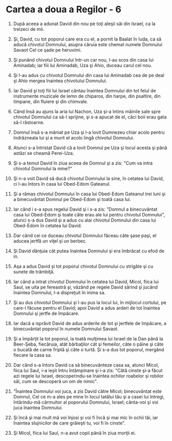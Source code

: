 # Cartea a doua a Regilor - 6

1. După aceea a adunat David din nou pe toţi aleşii săi din Israel, ca la treizeci de mii. 

2. Şi, David, cu tot poporul care era cu el, a pornit la Baalat în Iuda, ca să aducă chivotul Domnului, asupra căruia este chemat numele Domnului Savaot Cel ce şade pe heruvimi. 

3. Şi punând chivotul Domnului într-un car nou, l-au scos din casa lui Aminadab; iar fiii lui Aminadab, Uza şi Ahio, duceau carul cel nou. 

4. Şi l-au adus cu chivotul Domnului din casa lui Aminadab cea de pe deal şi Ahio mergea înaintea chivotului Domnului. 

5. Iar David şi toţi fiii lui Israel cântau înaintea Domnului din tot felul de instrumente muzicale de lemn de chiparos, din harpe, din psaltire, din timpane, din fluiere şi din chimvale. 

6. Când însă au ajuns la aria lui Nachon, Uza şi-a întins mâinile sale spre chivotul Domnului ca să-l sprijine, şi s-a apucat de el, căci boii erau gata să-l răstoarne. 

7. Domnul însă s-a mâniat pe Uza şi l-a lovit Dumnezeu chiar acolo pentru îndrăzneala lui şi a murit el acolo lingă chivotul Domnului. 

8. Atunci s-a întristat David că a lovit Domnul pe Uza şi locul acesta şi până astăzi se cheamă Perei-Uza. 

9. Şi s-a temut David în ziua aceea de Domnul şi a zis: "Cum va intra chivotul Domnului la mine?" 

10. Şi n-a voit David să ducă chivotul Domnului la sine, în cetatea lui David, ci l-au întors în casa lui Obed-Edom Gateanul. 

11. Şi a rămas chivotul Domnului în casa lui Obed-Edom Gateanul trei luni şi a binecuvântat Domnul pe Obed-Edom şi toată casa lui. 

12. Iar când i s-a spus regelui David şi i s-a zis: "Domnul a binecuvântat casa lui Obed-Edom şi toate câte erau ale lui pentru chivotul Domnului", atunci s-a dus David şi a adus cu alai chivotul Domnului din casa lui Obed-Edom în cetatea lui David. 

13. Dar când cei ce duceau chivotul Domnului făceau câte şase paşi, el aducea jertfă un viţel şi un berbec. 

14. Şi David dănţuia cât putea înaintea Domnului şi era îmbrăcat cu efod de in. 

15. Aşa a adus David şi tot poporul chivotul Domnului cu strigăte şi cu sunete de trâmbiţă. 

16. Iar când a intrat chivotul Domnului în cetatea lui David, Micol, fiica lui Saul, se uita pe fereastră şi, văzând pe regele David sărind şi jucând înaintea Domnului, l-a dispreţuit în inima sa. 

17. Şi au dus chivotul Domnului şi l-au pus la locul lui, în mijlocul cortului, pe care-l făcuse pentru el David; apoi David a adus arderi de tot înaintea Domnului şi jertfe de împăcare. 

18. Iar dacă a isprăvit David de adus arderile de tot şi jertfele de împăcare, a binecuvântat poporul în numele Domnului Savaot. 

19. Şi a împărţit la tot poporul, la toată mulţimea lui Israel de la Dan până la Beer-Şeba, fiecăruia, atât bărbaţilor cât şi femeilor, câte o pâine şi câte o bucată de carne friptă şi câte o turtă. Şi s-a dus tot poporul, mergând fiecare la casa sa. 

20. Dar când s-a întors David ca să binecuvânteze casa sa, atunci Micol, fiica lui Saul, i-a ieşit întru întâmpinare şi i-a zis: "Câtă cinste şi-a făcut azi regele lui Israel, descoperindu-se înaintea ochilor roabelor şi robilor săi, cum se descoperă un om de nimic". 

21. "Înaintea Domnului voi juca, a zis David către Micol; binecuvântat este Domnul, Cel ce m-a ales pe mine în locul tatălui tău şi a casei lui întregi, întărindu-mă cârmuitor al poporului Domnului, Israel; cânta-voi şi voi juca înaintea Domnului. 

22. Şi încă şi mai mult mă voi înjosi şi voi fi încă şi mai mic în ochii tăi, iar înaintea slujnicilor de care grăieşti tu, voi fi în cinste". 

23. Şi Micol, fiica lui Saul, n-a avut copii până în ziua morţii ei. 

